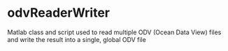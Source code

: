 # odvReaderWriter
Matlab class and script used to read multiple ODV (Ocean Data View) files and write the result into a single, global ODV file
